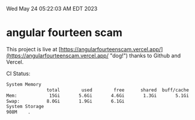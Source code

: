 Wed May 24 05:22:03 AM EDT 2023

# angular fourteen scam


This project is live at [https://angularfourteenscam.vercel.app/](https://angularfourteenscam.vercel.app/ "dog!") thanks to Github and Vercel.

CI Status: 

```bash
System Memory
               total        used        free      shared  buff/cache   available
Mem:            15Gi       5.6Gi       4.6Gi       1.3Gi       5.1Gi       8.1Gi
Swap:          8.0Gi       1.9Gi       6.1Gi
System Storage
908M	.
```
